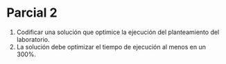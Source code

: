 # Parcial 2

1. Codificar una solución que optimice la ejecución del planteamiento del laboratorio.
2. La solución debe optimizar el tiempo de ejecución al menos en un 300%.
